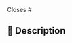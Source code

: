 <!--
Thanks for creating this pull request 🤗
-->

<!-- If this pull request closes an issue, please mention the issue number below -->

Closes # <!-- Issue # here -->

## 📑 Description

<!-- Add a brief description of the pr -->
